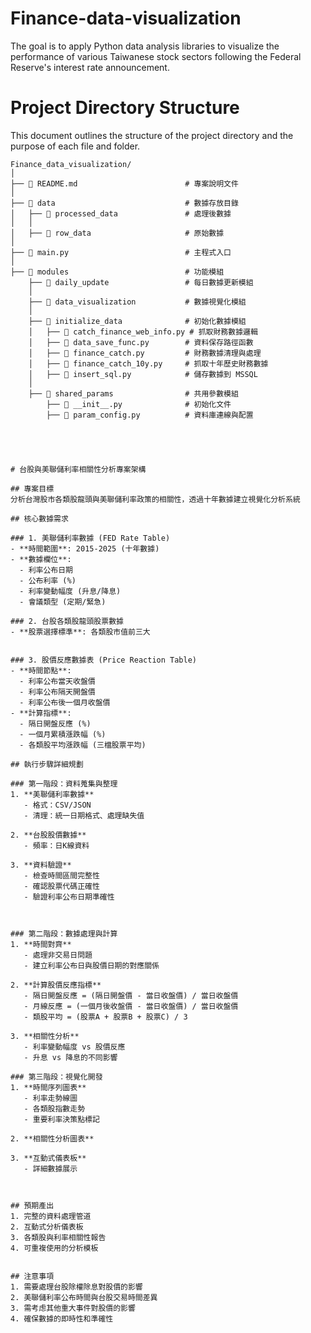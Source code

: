 # Finance-data-visualization
 The goal is to apply Python data analysis libraries to visualize the performance of various Taiwanese stock sectors following the Federal Reserve's interest rate announcement.

# Project Directory Structure

This document outlines the structure of the project directory and the purpose of each file and folder.

```plaintext
Finance_data_visualization/
│
├── 📄 README.md                        # 專案說明文件
│
├── 📂 data                             # 數據存放目錄
│   ├── 📂 processed_data               # 處理後數據
│   │
│   ├── 📂 row_data                     # 原始數據
│
├── 📄 main.py                          # 主程式入口
│
├── 📂 modules                          # 功能模組
    ├── 📂 daily_update                 # 每日數據更新模組
    │
    ├── 📂 data_visualization           # 數據視覺化模組
    │
    ├── 📂 initialize_data              # 初始化數據模組
    │   ├── 📄 catch_finance_web_info.py # 抓取財務數據邏輯
    │   ├── 📄 data_save_func.py        # 資料保存路徑函數
    │   ├── 📄 finance_catch.py         # 財務數據清理與處理
    │   ├── 📄 finance_catch_10y.py     # 抓取十年歷史財務數據
    │   ├── 📄 insert_sql.py            # 儲存數據到 MSSQL
    │
    ├── 📂 shared_params                # 共用參數模組
        ├── 📄 __init__.py              # 初始化文件
        ├── 📄 param_config.py          # 資料庫連線與配置
 




# 台股與美聯儲利率相關性分析專案架構

## 專案目標
分析台灣股市各類股龍頭與美聯儲利率政策的相關性，透過十年數據建立視覺化分析系統

## 核心數據需求

### 1. 美聯儲利率數據 (FED Rate Table)
- **時間範圍**: 2015-2025 (十年數據)
- **數據欄位**:
  - 利率公布日期
  - 公布利率 (%)
  - 利率變動幅度 (升息/降息)
  - 會議類型 (定期/緊急)

### 2. 台股各類股龍頭股票數據
- **股票選擇標準**: 各類股市值前三大


### 3. 股價反應數據表 (Price Reaction Table)
- **時間節點**:
  - 利率公布當天收盤價
  - 利率公布隔天開盤價
  - 利率公布後一個月收盤價
- **計算指標**:
  - 隔日開盤反應 (%)
  - 一個月累積漲跌幅 (%)
  - 各類股平均漲跌幅 (三檔股票平均)

## 執行步驟詳細規劃

### 第一階段：資料蒐集與整理
1. **美聯儲利率數據**
   - 格式：CSV/JSON
   - 清理：統一日期格式、處理缺失值

2. **台股股價數據**
   - 頻率：日K線資料

3. **資料驗證**
   - 檢查時間區間完整性
   - 確認股票代碼正確性
   - 驗證利率公布日期準確性



### 第二階段：數據處理與計算
1. **時間對齊**
   - 處理非交易日問題
   - 建立利率公布日與股價日期的對應關係

2. **計算股價反應指標**
   - 隔日開盤反應 = (隔日開盤價 - 當日收盤價) / 當日收盤價
   - 月線反應 = (一個月後收盤價 - 當日收盤價) / 當日收盤價
   - 類股平均 = (股票A + 股票B + 股票C) / 3

3. **相關性分析**
   - 利率變動幅度 vs 股價反應
   - 升息 vs 降息的不同影響

### 第三階段：視覺化開發
1. **時間序列圖表**
   - 利率走勢線圖
   - 各類股指數走勢
   - 重要利率決策點標記

2. **相關性分析圖表**

3. **互動式儀表板**
   - 詳細數據展示



## 預期產出
1. 完整的資料處理管道
2. 互動式分析儀表板
3. 各類股與利率相關性報告
4. 可重複使用的分析模板


## 注意事項
1. 需要處理台股除權除息對股價的影響
2. 美聯儲利率公布時間與台股交易時間差異
3. 需考虑其他重大事件對股價的影響
4. 確保數據的即時性和準確性